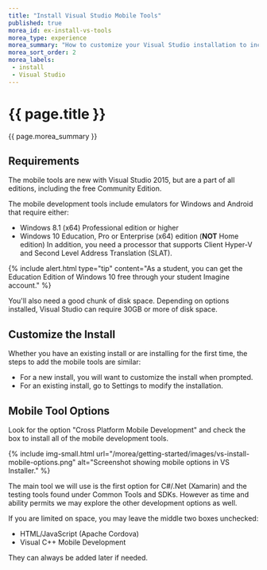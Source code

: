 ```yaml
---
title: "Install Visual Studio Mobile Tools"
published: true
morea_id: ex-install-vs-tools
morea_type: experience
morea_summary: "How to customize your Visual Studio installation to include the mobile development tools."
morea_sort_order: 2
morea_labels:
 - install
 - Visual Studio
---
```


# {{ page.title }}
{{ page.morea_summary }}

## Requirements
The mobile tools are new with Visual Studio 2015, but are a part of all editions, including the free Community Edition.

The mobile development tools include emulators for Windows and Android that require either:
  - Windows 8.1 (x64) Professional edition or higher
  - Windows 10 Education, Pro or Enterprise (x64) edition (__NOT__ Home edition)
In addition, you need a processor that supports Client Hyper-V and Second Level Address Translation (SLAT).

{% include alert.html type="tip"
    content="As a student, you can get the Education Edition of Windows 10 free through your student Imagine account."
%}

You'll also need a good chunk of disk space.  Depending on options installed, Visual Studio can require 30GB or more of disk space.

## Customize the Install
Whether you have an existing install or are installing for the first time, the steps to add the mobile tools are similar:

- For a new install, you will want to customize the install when prompted.  
- For an existing install, go to Settings to modify the installation.

## Mobile Tool Options
Look for the option "Cross Platform Mobile Development" and check the box to install all of the mobile development tools.  

{% include img-small.html url="/morea/getting-started/images/vs-install-mobile-options.png"
    alt="Screenshot showing mobile options in VS Installer."
%}

The main tool we will use is the first option for C#/.Net (Xamarin) and the testing tools found under Common Tools and SDKs.  However as time and ability permits we may explore the other development options as well.

If you are limited on space, you may leave the middle two boxes unchecked:

 - HTML/JavaScript (Apache Cordova)
 - Visual C++ Mobile Development

They can always be added later if needed.
